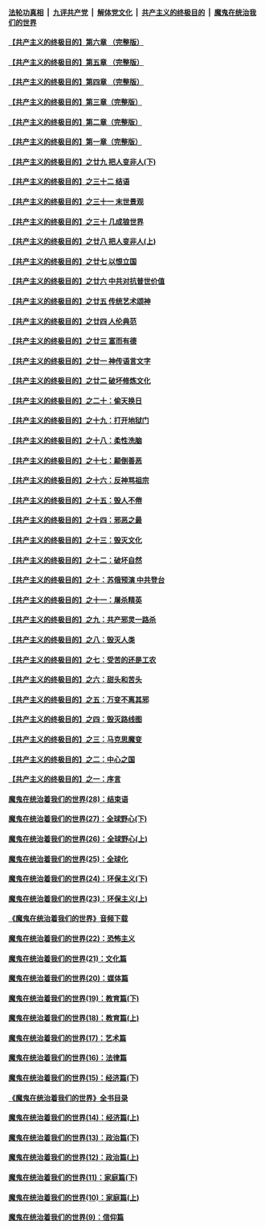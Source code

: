 ####  [法轮功真相](../../../../basic/blob/master/README.md?t=06031801) &nbsp;|&nbsp; [九评共产党](../../../../9ping.md/blob/master/README.md?t=06031801) &nbsp;|&nbsp; [解体党文化](../../../../jtdwh.md/blob/master/README.md?t=06031801)  &nbsp;|&nbsp; [共产主义的终极目的](../../../../gczydzjmd.md/blob/master/README.md?t=06031801) &nbsp;|&nbsp; [魔鬼在统治我们的世界](../../../../mgztzwmdsj.md/blob/master/README.md?t=06031801) 

#### [【共产主义的终极目的】第六章 （完整版）](../pages/nsc422/n11428913.md?t=06031801) 

#### [【共产主义的终极目的】第五章 （完整版）](../pages/nsc422/n11428912.md?t=06031801) 

#### [【共产主义的终极目的】第四章 （完整版）](../pages/nsc422/n11428907.md?t=06031801) 

#### [【共产主义的终极目的】第三章（完整版）](../pages/nsc422/n11428848.md?t=06031801) 

#### [【共产主义的终极目的】第二章（完整版）](../pages/nsc422/n11428831.md?t=06031801) 

#### [【共产主义的终极目的】第一章（完整版）](../pages/nsc422/n11417651.md?t=06031801) 

#### [【共产主义的终极目的】之廿九 把人变非人(下)](../pages/nsc422/n11344140.md?t=06031801) 

#### [【共产主义的终极目的】之三十二 结语](../pages/nsc422/n11360535.md?t=06031801) 

#### [【共产主义的终极目的】之三十一 末世景观](../pages/nsc422/n11351129.md?t=06031801) 

#### [【共产主义的终极目的】之三十 几成狼世界](../pages/nsc422/n11348280.md?t=06031801) 

#### [【共产主义的终极目的】之廿八 把人变非人(上)](../pages/nsc422/n11340492.md?t=06031801) 

#### [【共产主义的终极目的】之廿七 以恨立国](../pages/nsc422/n11336944.md?t=06031801) 

#### [【共产主义的终极目的】之廿六 中共对抗普世价值](../pages/nsc422/n11324785.md?t=06031801) 

#### [【共产主义的终极目的】之廿五 传统艺术颂神](../pages/nsc422/n11296396.md?t=06031801) 

#### [【共产主义的终极目的】之廿四 人伦典范](../pages/nsc422/n11296397.md?t=06031801) 

#### [【共产主义的终极目的】之廿三 富而有德](../pages/nsc422/n11283598.md?t=06031801) 

#### [【共产主义的终极目的】之廿一 神传语言文字](../pages/nsc422/n11263265.md?t=06031801) 

#### [【共产主义的终极目的】之廿二 破坏修炼文化](../pages/nsc422/n11245728.md?t=06031801) 

#### [【共产主义的终极目的】之二十：偷天换日](../pages/nsc422/n11238846.md?t=06031801) 

#### [【共产主义的终极目的】之十九：打开地狱门](../pages/nsc422/n11206376.md?t=06031801) 

#### [【共产主义的终极目的】之十八：柔性洗脑](../pages/nsc422/n11199994.md?t=06031801) 

#### [【共产主义的终极目的】之十七：颠倒善恶](../pages/nsc422/n11179782.md?t=06031801) 

#### [【共产主义的终极目的】之十六：反神骂祖宗](../pages/nsc422/n11166798.md?t=06031801) 

#### [【共产主义的终极目的】之十五：毁人不倦](../pages/nsc422/n11166792.md?t=06031801) 

#### [【共产主义的终极目的】之十四：邪恶之最](../pages/nsc422/n11150249.md?t=06031801) 

#### [【共产主义的终极目的】之十三：毁灭文化](../pages/nsc422/n11135227.md?t=06031801) 

#### [【共产主义的终极目的】之十二：破坏自然](../pages/nsc422/n11135214.md?t=06031801) 

#### [【共产主义的终极目的】之十：苏俄预演 中共登台](../pages/nsc422/n11118424.md?t=06031801) 

#### [【共产主义的终极目的】之十一：屠杀精英](../pages/nsc422/n11118442.md?t=06031801) 

#### [【共产主义的终极目的】之九：共产邪灵一路杀](../pages/nsc422/n11114139.md?t=06031801) 

#### [【共产主义的终极目的】之八：毁灭人类](../pages/nsc422/n11108503.md?t=06031801) 

#### [【共产主义的终极目的】之七：受苦的还是工农](../pages/nsc422/n11101809.md?t=06031801) 

#### [【共产主义的终极目的】之六：甜头和苦头](../pages/nsc422/n11096971.md?t=06031801) 

#### [【共产主义的终极目的】之五：万变不离其邪](../pages/nsc422/n11091285.md?t=06031801) 

#### [【共产主义的终极目的】之四：毁灭路线图](../pages/nsc422/n11086284.md?t=06031801) 

#### [【共产主义的终极目的】之三：马克思魔变](../pages/nsc422/n11061941.md?t=06031801) 

#### [【共产主义的终极目的】之二：中心之国](../pages/nsc422/n11047728.md?t=06031801) 

#### [【共产主义的终极目的】之一：序言](../pages/nsc422/n11086077.md?t=06031801) 

#### [魔鬼在统治着我们的世界(28)：结束语](../pages/nsc422/n10936246.md?t=06031801) 

#### [魔鬼在统治着我们的世界(27)：全球野心(下)](../pages/nsc422/n10928319.md?t=06031801) 

#### [魔鬼在统治着我们的世界(26)：全球野心(上)](../pages/nsc422/n10900318.md?t=06031801) 

#### [魔鬼在统治着我们的世界(25)：全球化](../pages/nsc422/n10788205.md?t=06031801) 

#### [魔鬼在统治着我们的世界(24)：环保主义(下)](../pages/nsc422/n10695307.md?t=06031801) 

#### [魔鬼在统治着我们的世界(23)：环保主义(上)](../pages/nsc422/n10688613.md?t=06031801) 

#### [《魔鬼在统治着我们的世界》音频下载](../pages/nsc422/n10635553.md?t=06031801) 

#### [魔鬼在统治着我们的世界(22)：恐怖主义](../pages/nsc422/n10614727.md?t=06031801) 

#### [魔鬼在统治着我们的世界(21)：文化篇](../pages/nsc422/n10597706.md?t=06031801) 

#### [魔鬼在统治着我们的世界(20)：媒体篇](../pages/nsc422/n10586579.md?t=06031801) 

#### [魔鬼在统治着我们的世界(19)：教育篇(下)](../pages/nsc422/n10564808.md?t=06031801) 

#### [魔鬼在统治着我们的世界(18)：教育篇(上)](../pages/nsc422/n10526970.md?t=06031801) 

#### [魔鬼在统治着我们的世界(17)：艺术篇](../pages/nsc422/n10499093.md?t=06031801) 

#### [魔鬼在统治着我们的世界(16)：法律篇](../pages/nsc422/n10485969.md?t=06031801) 

#### [魔鬼在统治着我们的世界(15)：经济篇(下)](../pages/nsc422/n10469975.md?t=06031801) 

#### [《魔鬼在统治着我们的世界》全书目录](../pages/nsc422/n10464261.md?t=06031801) 

#### [魔鬼在统治着我们的世界(14)：经济篇(上)](../pages/nsc422/n10457370.md?t=06031801) 

#### [魔鬼在统治着我们的世界(13)：政治篇(下)](../pages/nsc422/n10448270.md?t=06031801) 

#### [魔鬼在统治着我们的世界(12)：政治篇(上)](../pages/nsc422/n10444576.md?t=06031801) 

#### [魔鬼在统治着我们的世界(11)：家庭篇(下)](../pages/nsc422/n10440961.md?t=06031801) 

#### [魔鬼在统治着我们的世界(10)：家庭篇(上)](../pages/nsc422/n10435448.md?t=06031801) 

#### [魔鬼在统治着我们的世界(9)：信仰篇](../pages/nsc422/n10432159.md?t=06031801) 


